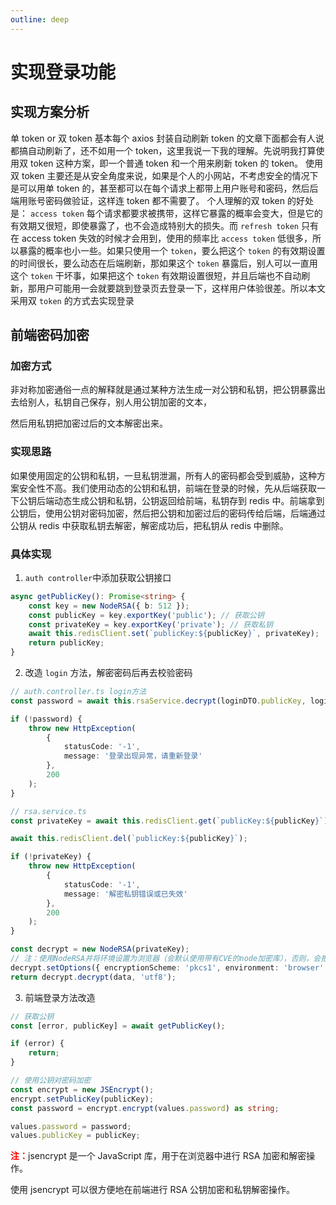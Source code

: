 ```yaml
---
outline: deep
---
```


# 实现登录功能

## 实现方案分析

单 token or 双 token
基本每个 axios 封装自动刷新 token 的文章下面都会有人说都搞自动刷新了，还不如用一个 token，这里我说一下我的理解。先说明我打算使用双 token 这种方案，即一个普通 token 和一个用来刷新 token 的 token。
使用双 token 主要还是从安全角度来说，如果是个人的小网站，不考虑安全的情况下是可以用单 token 的，甚至都可以在每个请求上都带上用户账号和密码，然后后端用账号密码做验证，这样连 token 都不需要了。
个人理解的双 token 的好处是：
`access token` 每个请求都要求被携带，这样它暴露的概率会变大，但是它的有效期又很短，即使暴露了，也不会造成特别大的损失。而 `refresh token` 只有在 access token 失效的时候才会用到，使用的频率比 `access token` 低很多，所以暴露的概率也小一些。如果只使用一个 `token`，要么把这个 `token` 的有效期设置的时间很长，要么动态在后端刷新，那如果这个 `token` 暴露后，别人可以一直用这个 `token` 干坏事，如果把这个 `token` 有效期设置很短，并且后端也不自动刷新，那用户可能用一会就要跳到登录页去登录一下，这样用户体验很差。所以本文采用双 `token` 的方式去实现登录

## 前端密码加密

### 加密方式

非对称加密通俗一点的解释就是通过某种方法生成一对公钥和私钥，把公钥暴露出去给别人，私钥自己保存，别人用公钥加密的文本，

然后用私钥把加密过后的文本解密出来。

### 实现思路

如果使用固定的公钥和私钥，一旦私钥泄漏，所有人的密码都会受到威胁，这种方案安全性不高。我们使用动态的公钥和私钥，前端在登录的时候，先从后端获取一下公钥后端动态生成公钥和私钥，公钥返回给前端，私钥存到 redis 中。前端拿到公钥后，使用公钥对密码加密，然后把公钥和加密过后的密码传给后端，后端通过公钥从 redis 中获取私钥去解密，解密成功后，把私钥从 redis 中删除。

### 具体实现

1. `auth controller`中添加获取公钥接口

```ts
async getPublicKey(): Promise<string> {
    const key = new NodeRSA({ b: 512 });
    const publicKey = key.exportKey('public'); // 获取公钥
    const privateKey = key.exportKey('private'); // 获取私钥
    await this.redisClient.set(`publicKey:${publicKey}`, privateKey);
    return publicKey;
}
```

2. 改造 `login` 方法，解密密码后再去校验密码

```ts
// auth.controller.ts login方法
const password = await this.rsaService.decrypt(loginDTO.publicKey, loginDTO.password);

if (!password) {
	throw new HttpException(
		{
			statusCode: '-1',
			message: '登录出现异常，请重新登录'
		},
		200
	);
}
```

```ts
// rsa.service.ts
const privateKey = await this.redisClient.get(`publicKey:${publicKey}`);

await this.redisClient.del(`publicKey:${publicKey}`);

if (!privateKey) {
	throw new HttpException(
		{
			statusCode: '-1',
			message: '解密私钥错误或已失效'
		},
		200
	);
}

const decrypt = new NodeRSA(privateKey);
// 注：使用NodeRSA并将环境设置为浏览器（会默认使用带有CVE的node加密库），否则，会报错。
decrypt.setOptions({ encryptionScheme: 'pkcs1', environment: 'browser' });
return decrypt.decrypt(data, 'utf8');
```

3. 前端登录方法改造

```ts
// 获取公钥
const [error, publicKey] = await getPublicKey();

if (error) {
	return;
}

// 使用公钥对密码加密
const encrypt = new JSEncrypt();
encrypt.setPublicKey(publicKey);
const password = encrypt.encrypt(values.password) as string;

values.password = password;
values.publicKey = publicKey;
```

<span style="color: red; font-weight: 600">注：</span>jsencrypt 是一个 JavaScript 库，用于在浏览器中进行 RSA 加密和解密操作。

使用 jsencrypt 可以很方便地在前端进行 RSA 公钥加密和私钥解密操作。
